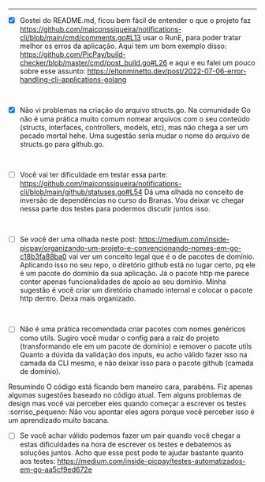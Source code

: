--------
- [x] Gostei do README.md, ficou bem fácil de entender o que o projeto faz
https://github.com/maiconssiqueira/notifications-cli/blob/main/cmd/comments.go#L13 usar o RunE, para poder tratar melhor os erros da aplicação. Aqui tem um bom exemplo disso: https://github.com/PicPay/build-checker/blob/master/cmd/post_build.go#L26 e aqui e eu falei um pouco sobre esse assunto: https://eltonminetto.dev/post/2022-07-06-error-handling-cli-applications-golang 
<br>

- [x] Não vi problemas na criação do arquivo structs.go. Na comunidade Go não é uma prática muito comum nomear arquivos com o seu conteúdo (structs, interfaces, controllers, models, etc), mas não chega a ser um pecado mortal hehe. Uma sugestão seria mudar o nome do arquivo de structs.go para github.go.
<br>

- [ ] Você vai ter dificuldade em testar essa parte: https://github.com/maiconssiqueira/notifications-cli/blob/main/github/statuses.go#L54 Dá uma olhada no conceito de inversão de dependências no curso do Branas. Vou deixar vc chegar nessa parte dos testes para podermos discutir juntos isso.
<br>

- [ ] Se você der uma olhada neste post: https://medium.com/inside-picpay/organizando-um-projeto-e-convencionando-nomes-em-go-c18b3fa88ba0 vai ver um conceito legal que é o de pacotes de domínio. Aplicando isso no seu repo, o diretório github está no lugar certo, pq ele é um pacote do domínio da sua aplicação. Já o pacote http me parece conter apenas funcionalidades de apoio ao seu domínio. Minha sugestão é você criar um diretório chamado internal e colocar o pacote http dentro. Deixa mais organizado.
<br>

- [ ] Não é uma prática recomendada criar pacotes com nomes genéricos como utils. Sugiro você mudar o config para a raiz do projeto (transformando ele em um pacote de domínio) e remover o pacote utils
Quanto a dúvida da validação dos inputs, eu acho válido fazer isso na camada da CLI mesmo, e não deixar isso para o pacote github (camada de domínio).

Resumindo
O código está ficando bem maneiro cara, parabéns. Fiz apenas algumas sugestões baseado no código atual. Tem alguns problemas de design mas você vai perceber eles quando começar a escrever os testes :sorriso_pequeno: Não vou apontar eles agora porque você perceber isso é um aprendizado muito bacana. 
<br>

- [ ] Se você achar válido podemos fazer um pair quando você chegar a estas dificuldades na hora de escrever os testes e debatemos as soluções juntos. Acho que esse post pode te ajudar bastante quanto aos testes: https://medium.com/inside-picpay/testes-automatizados-em-go-aa5cf9ed672e

